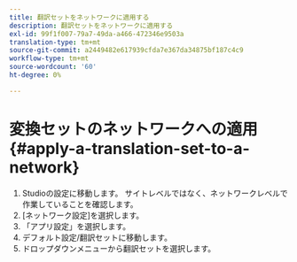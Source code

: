 ```yaml
---
title: 翻訳セットをネットワークに適用する
description: 翻訳セットをネットワークに適用する
exl-id: 99f1f007-79a7-49da-a466-472346e9503a
translation-type: tm+mt
source-git-commit: a2449482e617939cfda7e367da34875bf187c4c9
workflow-type: tm+mt
source-wordcount: '60'
ht-degree: 0%

---
```


# 変換セットのネットワークへの適用{#apply-a-translation-set-to-a-network}

1. Studioの設定に移動します。 サイトレベルではなく、ネットワークレベルで作業していることを確認します。
1. [ネットワーク設定]を選択します。
1. 「アプリ設定」を選択します。
1. デフォルト設定/翻訳セットに移動します。
1. ドロップダウンメニューから翻訳セットを選択します。
